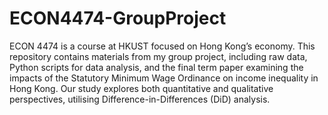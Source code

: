 # ECON4474-GroupProject
ECON 4474 is a course at HKUST focused on Hong Kong’s economy. This repository contains materials from my group project, including raw data, Python scripts for data analysis, and the final term paper examining the impacts of the Statutory Minimum Wage Ordinance on income inequality in Hong Kong. Our study explores both quantitative and qualitative perspectives, utilising Difference-in-Differences (DiD) analysis.
